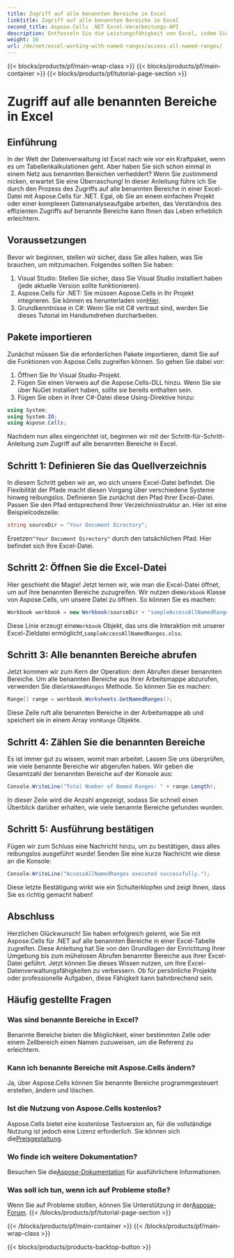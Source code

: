 ```yaml
---
title: Zugriff auf alle benannten Bereiche in Excel
linktitle: Zugriff auf alle benannten Bereiche in Excel
second_title: Aspose.Cells .NET Excel-Verarbeitungs-API
description: Entfesseln Sie die Leistungsfähigkeit von Excel, indem Sie mit unserer einfachen Anleitung unter Verwendung von Aspose.Cells für .NET auf benannte Bereiche zugreifen. Perfekt für die Datenverwaltung.
weight: 10
url: /de/net/excel-working-with-named-ranges/access-all-named-ranges/
---
```


{{< blocks/products/pf/main-wrap-class >}}
{{< blocks/products/pf/main-container >}}
{{< blocks/products/pf/tutorial-page-section >}}

# Zugriff auf alle benannten Bereiche in Excel

## Einführung
In der Welt der Datenverwaltung ist Excel nach wie vor ein Kraftpaket, wenn es um Tabellenkalkulationen geht. Aber haben Sie sich schon einmal in einem Netz aus benannten Bereichen verheddert? Wenn Sie zustimmend nicken, erwartet Sie eine Überraschung! In dieser Anleitung führe ich Sie durch den Prozess des Zugriffs auf alle benannten Bereiche in einer Excel-Datei mit Aspose.Cells für .NET. Egal, ob Sie an einem einfachen Projekt oder einer komplexen Datenanalyseaufgabe arbeiten, das Verständnis des effizienten Zugriffs auf benannte Bereiche kann Ihnen das Leben erheblich erleichtern.
## Voraussetzungen
Bevor wir beginnen, stellen wir sicher, dass Sie alles haben, was Sie brauchen, um mitzumachen. Folgendes sollten Sie haben:
1. Visual Studio: Stellen Sie sicher, dass Sie Visual Studio installiert haben (jede aktuelle Version sollte funktionieren).
2.  Aspose.Cells für .NET: Sie müssen Aspose.Cells in Ihr Projekt integrieren. Sie können es herunterladen von[Hier](https://releases.aspose.com/cells/net/).
3. Grundkenntnisse in C#: Wenn Sie mit C# vertraut sind, werden Sie dieses Tutorial im Handumdrehen durcharbeiten.
## Pakete importieren
Zunächst müssen Sie die erforderlichen Pakete importieren, damit Sie auf die Funktionen von Aspose.Cells zugreifen können. So gehen Sie dabei vor:
1. Öffnen Sie Ihr Visual Studio-Projekt.
2. Fügen Sie einen Verweis auf die Aspose.Cells-DLL hinzu. Wenn Sie sie über NuGet installiert haben, sollte sie bereits enthalten sein.
3. Fügen Sie oben in Ihrer C#-Datei diese Using-Direktive hinzu:
```csharp
using System;
using System.IO;
using Aspose.Cells;
```
Nachdem nun alles eingerichtet ist, beginnen wir mit der Schritt-für-Schritt-Anleitung zum Zugriff auf alle benannten Bereiche in Excel.
## Schritt 1: Definieren Sie das Quellverzeichnis
In diesem Schritt geben wir an, wo sich unsere Excel-Datei befindet. Die Flexibilität der Pfade macht diesen Vorgang über verschiedene Systeme hinweg reibungslos.
Definieren Sie zunächst den Pfad Ihrer Excel-Datei. Passen Sie den Pfad entsprechend Ihrer Verzeichnisstruktur an. Hier ist eine Beispielcodezeile:
```csharp
string sourceDir = "Your Document Directory";
```
 Ersetzen`"Your Document Directory"` durch den tatsächlichen Pfad. Hier befindet sich Ihre Excel-Datei.
## Schritt 2: Öffnen Sie die Excel-Datei
Hier geschieht die Magie! Jetzt lernen wir, wie man die Excel-Datei öffnet, um auf ihre benannten Bereiche zuzugreifen.
 Wir nutzen die`Workbook` Klasse von Aspose.Cells, um unsere Datei zu öffnen. So können Sie es machen:
```csharp
Workbook workbook = new Workbook(sourceDir + "sampleAccessAllNamedRanges.xlsx");
```
Diese Linie erzeugt eine`Workbook` Objekt, das uns die Interaktion mit unserer Excel-Zieldatei ermöglicht,`sampleAccessAllNamedRanges.xlsx`. 
## Schritt 3: Alle benannten Bereiche abrufen
Jetzt kommen wir zum Kern der Operation: dem Abrufen dieser benannten Bereiche.
 Um alle benannten Bereiche aus Ihrer Arbeitsmappe abzurufen, verwenden Sie die`GetNamedRanges` Methode. So können Sie es machen:
```csharp
Range[] range = workbook.Worksheets.GetNamedRanges();
```
 Diese Zeile ruft alle benannten Bereiche in der Arbeitsmappe ab und speichert sie in einem Array von`Range` Objekte. 
## Schritt 4: Zählen Sie die benannten Bereiche
Es ist immer gut zu wissen, womit man arbeitet. Lassen Sie uns überprüfen, wie viele benannte Bereiche wir abgerufen haben.
Wir geben die Gesamtzahl der benannten Bereiche auf der Konsole aus:
```csharp
Console.WriteLine("Total Number of Named Ranges: " + range.Length);
```
In dieser Zeile wird die Anzahl angezeigt, sodass Sie schnell einen Überblick darüber erhalten, wie viele benannte Bereiche gefunden wurden.
## Schritt 5: Ausführung bestätigen
Fügen wir zum Schluss eine Nachricht hinzu, um zu bestätigen, dass alles reibungslos ausgeführt wurde!
Senden Sie eine kurze Nachricht wie diese an die Konsole:
```csharp
Console.WriteLine("AccessAllNamedRanges executed successfully.");
```
Diese letzte Bestätigung wirkt wie ein Schulterklopfen und zeigt Ihnen, dass Sie es richtig gemacht haben!
## Abschluss
Herzlichen Glückwunsch! Sie haben erfolgreich gelernt, wie Sie mit Aspose.Cells für .NET auf alle benannten Bereiche in einer Excel-Tabelle zugreifen. Diese Anleitung hat Sie von den Grundlagen der Einrichtung Ihrer Umgebung bis zum mühelosen Abrufen benannter Bereiche aus Ihrer Excel-Datei geführt. Jetzt können Sie dieses Wissen nutzen, um Ihre Excel-Datenverwaltungsfähigkeiten zu verbessern. Ob für persönliche Projekte oder professionelle Aufgaben, diese Fähigkeit kann bahnbrechend sein.
## Häufig gestellte Fragen
### Was sind benannte Bereiche in Excel?
Benannte Bereiche bieten die Möglichkeit, einer bestimmten Zelle oder einem Zellbereich einen Namen zuzuweisen, um die Referenz zu erleichtern.
### Kann ich benannte Bereiche mit Aspose.Cells ändern?
Ja, über Aspose.Cells können Sie benannte Bereiche programmgesteuert erstellen, ändern und löschen.
### Ist die Nutzung von Aspose.Cells kostenlos?
 Aspose.Cells bietet eine kostenlose Testversion an, für die vollständige Nutzung ist jedoch eine Lizenz erforderlich. Sie können sich die[Preisgestaltung](https://purchase.aspose.com/buy).
### Wo finde ich weitere Dokumentation?
 Besuchen Sie die[Aspose-Dokumentation](https://reference.aspose.com/cells/net/) für ausführlichere Informationen.
### Was soll ich tun, wenn ich auf Probleme stoße?
 Wenn Sie auf Probleme stoßen, können Sie Unterstützung in der[Aspose-Forum](https://forum.aspose.com/c/cells/9).
{{< /blocks/products/pf/tutorial-page-section >}}

{{< /blocks/products/pf/main-container >}}
{{< /blocks/products/pf/main-wrap-class >}}

{{< blocks/products/products-backtop-button >}}
